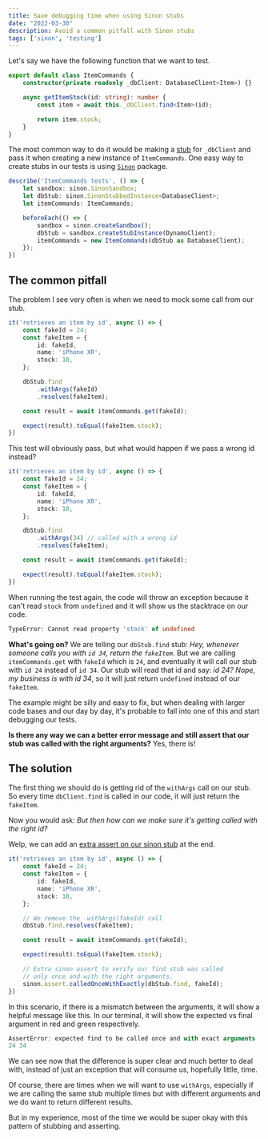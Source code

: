 ```yaml
---
title: Save debugging time when using Sinon stubs
date: "2022-03-30"
description: Avoid a common pitfall with Sinon stubs
tags: ['sinon', 'testing']
---
```


Let's say we have the following function that we want to test.

```ts
export default class ItemCommands {
    constructor(private readonly _dbClient: DatabaseClient<Item>) {}

    async getItemStock(id: string): number {
        const item = await this._dbClient.find<Item>(id);

        return item.stock;
    }
}
```

The most common way to do it would be making a [stub](https://en.wikipedia.org/wiki/Method_stub) for `_dbClient` and pass it when creating a new instance of `ItemCommands`. One easy way to create stubs in our tests is using [`Sinon`](https://sinonjs.org/) package.

```ts
describe('ItemCommands tests', () => {
    let sandbox: sinon.SinonSandbox;
    let dbStub: sinon.SinonStubbedInstance<DatabaseClient>;
    let itemCommands: ItemCommands;

    beforeEach(() => {
        sandbox = sinon.createSandbox();
        dbStub = sandbox.createStubInstance(DynamoClient);
        itemCommands = new ItemCommands(dbStub as DatabaseClient);
    });
})
```

## The common pitfall

The problem I see very often is when we need to mock some call from our stub.

```ts
it('retrieves an item by id', async () => {
    const fakeId = 24;
    const fakeItem = {
        id: fakeId,
        name: 'iPhone XR',
        stock: 10,
    };

    dbStub.find
        .withArgs(fakeId)
        .resolves(fakeItem);

    const result = await itemCommands.get(fakeId);

    expect(result).toEqual(fakeItem.stock);
})
```

This test will obviously pass, but what would happen if we pass a wrong id instead?

```ts
it('retrieves an item by id', async () => {
    const fakeId = 24;
    const fakeItem = {
        id: fakeId,
        name: 'iPhone XR',
        stock: 10,
    };

    dbStub.find
        .withArgs(34) // called with a wrong id
        .resolves(fakeItem);

    const result = await itemCommands.get(fakeId);

    expect(result).toEqual(fakeItem.stock);
})
```

When running the test again, the code will throw an exception because it can't read `stock` from `undefined` and it will show us the stacktrace on our code.

```ts
TypeError: Cannot read property 'stock' of undefined
```

**What's going on?** We are telling our `dbStub.find` stub: _Hey, whenever someone calls you with `id 34`, return the `fakeItem`_. But we are calling `itemCommands.get` with `fakeId` which is `24`, and eventually it will call our stub with `id 24` instead of `id 34`. Our stub will read that id and say: _id 24? Nope, my business is with id 34_, so it will just return `undefined` instead of our `fakeItem`.

The example might be silly and easy to fix, but when dealing with larger code bases and our day by day, it's probable to fall into one of this and start debugging our tests.

**Is there any way we can a better error message and still assert that our stub was called with the right arguments?** Yes, there is!

## The solution

The first thing we should do is getting rid of the `withArgs` call on our stub. So every time `dbClient.find` is called in our code, it will just return the `fakeItem`.

Now you would ask: _But then how can we make sure it's getting called with the right id?_

Welp, we can add an [extra assert on our sinon stub](https://sinonjs.org/releases/latest/assertions/) at the end.

```ts
it('retrieves an item by id', async () => {
    const fakeId = 24;
    const fakeItem = {
        id: fakeId,
        name: 'iPhone XR',
        stock: 10,
    };

    // We remove the .withArgs(fakeId) call
    dbStub.find.resolves(fakeItem);

    const result = await itemCommands.get(fakeId);

    expect(result).toEqual(fakeItem.stock);

    // Extra sinon assert to verify our find stub was called 
    // only once and with the right arguments.
    sinon.assert.calledOnceWithExactly(dbStub.find, fakeId);
})
```

In this scenario, if there is a mismatch between the arguments, it will show a helpful message like this. In our terminal, it will show the expected vs final argument in red and green respectively.

```ts
AssertError: expected find to be called once and with exact arguments 
24 34
```

We can see now that the difference is super clear and much better to deal with, instead of just an exception that will consume us, hopefully little, time.

Of course, there are times when we will want to use `withArgs`, especially if we are calling the same stub multiple times but with different arguments and we do want to return different results.

But in my experience, most of the time we would be super okay with this pattern of stubbing and asserting.